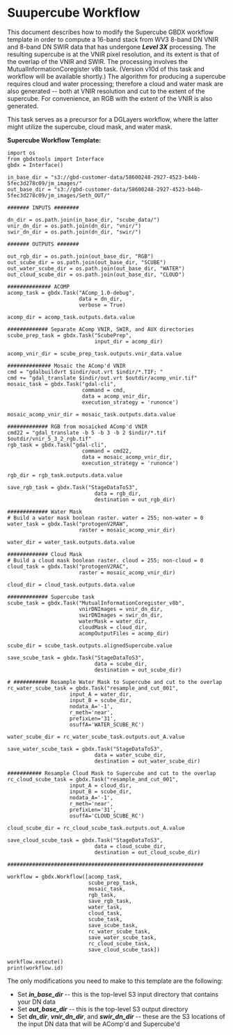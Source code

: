 # Suupercube Workflow

This document describes how to modify the Supercube GBDX workflow template in order to compute a 16-band stack from WV3 8-band DN VNIR and 8-band DN SWIR data that has undergone **_Level 3X_** processing. The resulting supercube is at the VNIR pixel resolution, and its extent is that of the overlap of the VNIR and SWIR. The processing involves the MutualInformationCoregister v8b task. (Version v10d of this task and workflow will be available shortly.) The algorithm for producing a supercube requires cloud and water processing; therefore a cloud and water mask are also generated -- both at VNIR resolution and cut to the extent of the supercube. For convenience, an RGB with the extent of the VNIR is also generated. 

This task serves as a precursor for a DGLayers workflow, where the latter might utilize the supercube, cloud mask, and water mask.  

**Supercube Workflow Template:** 

```shell
import os
from gbdxtools import Interface
gbdx = Interface()

in_base_dir = "s3://gbd-customer-data/58600248-2927-4523-b44b-5fec3d278c09/jm_images/"
out_base_dir = "s3://gbd-customer-data/58600248-2927-4523-b44b-5fec3d278c09/jm_images/Seth_OUT/"

####### INPUTS ########

dn_dir = os.path.join(in_base_dir, "scube_data/")
vnir_dn_dir = os.path.join(dn_dir, "vnir/")
swir_dn_dir = os.path.join(dn_dir, "swir/")

####### OUTPUTS #######

out_rgb_dir = os.path.join(out_base_dir, "RGB")
out_scube_dir = os.path.join(out_base_dir, "SCUBE")
out_water_scube_dir = os.path.join(out_base_dir, "WATER")
out_cloud_scube_dir = os.path.join(out_base_dir, "CLOUD")

############## ACOMP
acomp_task = gbdx.Task("AComp_1.0-debug",
                       data = dn_dir,
                       verbose = True)

acomp_dir = acomp_task.outputs.data.value

############# Separate AComp VNIR, SWIR, and AUX directories
scube_prep_task = gbdx.Task("ScubePrep",
                            input_dir = acomp_dir)

acomp_vnir_dir = scube_prep_task.outputs.vnir_data.value

############## Mosaic the AComp'd VNIR
cmd = "gdalbuildvrt $indir/out.vrt $indir/*.TIF; "
cmd += "gdal_translate $indir/out.vrt $outdir/acomp_vnir.tif"
mosaic_task = gbdx.Task("gdal-cli",
                        command = cmd,
                        data = acomp_vnir_dir,
                        execution_strategy = 'runonce')

mosaic_acomp_vnir_dir = mosaic_task.outputs.data.value

############# RGB from mosaicked AComp'd VNIR
cmd22 = "gdal_translate -b 5 -b 3 -b 2 $indir/*.tif $outdir/vnir_5_3_2_rgb.tif"
rgb_task = gbdx.Task("gdal-cli",
                        command = cmd22,
                        data = mosaic_acomp_vnir_dir,
                        execution_strategy = 'runonce')

rgb_dir = rgb_task.outputs.data.value 

save_rgb_task = gbdx.Task("StageDataToS3",
                            data = rgb_dir,
                            destination = out_rgb_dir)

############# Water Mask
# Build a water mask boolean raster. water = 255; non-water = 0
water_task = gbdx.Task("protogenV2RAW",
                       raster = mosaic_acomp_vnir_dir)

water_dir = water_task.outputs.data.value

############# Cloud Mask
# Build a cloud mask boolean raster. cloud = 255; non-cloud = 0
cloud_task = gbdx.Task("protogenV2RAC",
                       raster = mosaic_acomp_vnir_dir)

cloud_dir = cloud_task.outputs.data.value

############# Supercube task
scube_task = gbdx.Task("MutualInformationCoregister_v8b",
                       vnirDNImages = vnir_dn_dir,
                       swirDNImages = swir_dn_dir,
                       waterMask = water_dir,
                       cloudMask = cloud_dir,
                       acompOutputFiles = acomp_dir)

scube_dir = scube_task.outputs.alignedSupercube.value

save_scube_task = gbdx.Task("StageDataToS3",
                            data = scube_dir,
                            destination = out_scube_dir)

# ########### Resample Water Mask to Supercube and cut to the overlap
rc_water_scube_task = gbdx.Task("resample_and_cut_001",
                    input_A = water_dir,
                    input_B = scube_dir,
                    nodata_A='-1',
                    r_meth='near',
                    prefixLen='31',
                    osuffA='WATER_SCUBE_RC')

water_scube_dir = rc_water_scube_task.outputs.out_A.value

save_water_scube_task = gbdx.Task("StageDataToS3",
                            data = water_scube_dir,
                            destination = out_water_scube_dir)

########### Resample Cloud Mask to Supercube and cut to the overlap
rc_cloud_scube_task = gbdx.Task("resample_and_cut_001",
                    input_A = cloud_dir,
                    input_B = scube_dir,
                    nodata_A='-1',
                    r_meth='near',
                    prefixLen='31',
                    osuffA='CLOUD_SCUBE_RC')

cloud_scube_dir = rc_cloud_scube_task.outputs.out_A.value

save_cloud_scube_task = gbdx.Task("StageDataToS3",
                            data = cloud_scube_dir,
                            destination = out_cloud_scube_dir)

###############################################################

workflow = gbdx.Workflow([acomp_task,
                          scube_prep_task,
                          mosaic_task,
                          rgb_task,
                          save_rgb_task,
                          water_task,
                          cloud_task,
                          scube_task,
                          save_scube_task,
                          rc_water_scube_task,
                          save_water_scube_task,
                          rc_cloud_scube_task,
                          save_cloud_scube_task])

workflow.execute()
print(workflow.id)
```

The only modifications you need to make to this template are the following:
 
* Set **_in_base_dir_** -- this is the top-level S3 input directory that contains your DN data 
* Set **_out_base_dir_** -- this is the top-level S3 output directory
* Set **_dn_dir_**, **_vnir_dn_dir_**, and **_swir_dn_dir_** -- these are the S3 locations of the input DN data that will be AComp'd and Supercube'd
















